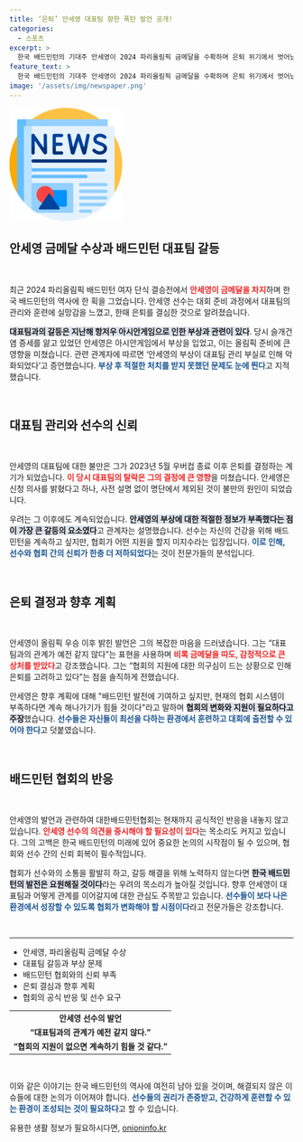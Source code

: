 ```yaml
---
title: ‘은퇴’ 안세영 대표팀 향한 폭탄 발언 공개!
categories:
  - 스포츠
excerpt: >
  한국 배드민턴의 기대주 안세영이 2024 파리올림픽 금메달을 수확하며 은퇴 위기에서 벗어났지만, 대표팀에 대한 실망감을 토로했다. 그는 “부상에 대한 안일함이 컸다”며, 협회의 방침에 의문을 제기하며 복잡한 심경을 드러냈다.
feature_text: >
  한국 배드민턴의 기대주 안세영이 2024 파리올림픽 금메달을 수확하며 은퇴 위기에서 벗어났지만, 대표팀에 대한 실망감을 토로했다. 그는 “부상에 대한 안일함이 컸다”며, 협회의 방침에 의문을 제기하며 복잡한 심경을 드러냈다.
image: '/assets/img/newspaper.png'
---
```


<p><img src="/assets/img/newspaper.png" alt="kimp 속보" /></p>

<h2 data-ke-size="size26">안세영 금메달 수상과 배드민턴 대표팀 갈등</h2>

<p data-ke-size="size16">&nbsp;</p>

<p>최근 2024 파리올림픽 배드민턴 여자 단식 결승전에서 <b><span style="color: #ee2323;">안세영이 금메달을 차지</span></b>하며 한국 배드민턴의 역사에 한 획을 그었습니다. 안세영 선수는 대회 준비 과정에서 대표팀의 관리와 훈련에 실망감을 느꼈고, 한때 은퇴를 결심한 것으로 알려졌습니다. </p>

<p><b><span style="background-color: #21538527;">대표팀과의 갈등은 지난해 항저우 아시안게임으로 인한 부상과 관련이 있다</span></b>. 당시 슬개건염 증세를 앓고 있었던 안세영은 아시안게임에서 부상을 입었고, 이는 올림픽 준비에 큰 영향을 미쳤습니다. 관련 관계자에 따르면 ‘안세영의 부상이 대표팀 관리 부실로 인해 악화되었다’고 증언했습니다. <b><span style="color: #1a5490;">부상 후 적절한 처치를 받지 못했던 문제도 눈에 띈다</span></b>고 지적했습니다.</p>

<p data-ke-size="size16">&nbsp;</p>

<h2 data-ke-size="size26">대표팀 관리와 선수의 신뢰</h2>

<p data-ke-size="size16">&nbsp;</p>

<p>안세영의 대표팀에 대한 불만은 그가 2023년 5월 우버컵 종료 이후 은퇴를 결정하는 계기가 되었습니다. <b><span style="color: #ee2323;">이 당시 대표팀의 탈락은 그의 결정에 큰 영향</span></b>을 미쳤습니다. 안세영은 신청 의사를 밝혔다고 하나, 사전 설명 없이 명단에서 제외된 것이 불만의 원인이 되었습니다. </p>

<p>우려는 그 이후에도 계속되었습니다. <b><span style="background-color: #21538527;">안세영의 부상에 대한 적절한 정보가 부족했다는 점이 가장 큰 갈등의 요소였다</span></b>고 관계자는 설명했습니다. 선수는 자신의 건강을 위해 배드민턴을 계속하고 싶지만, 협회가 어떤 지원을 할지 미지수라는 입장입니다. <b><span style="color: #1a5490;">이로 인해, 선수와 협회 간의 신뢰가 한층 더 저하되었다</span></b>는 것이 전문가들의 분석입니다.</p>

<p data-ke-size="size16">&nbsp;</p>

<h2 data-ke-size="size26">은퇴 결정과 향후 계획</h2>

<p data-ke-size="size16">&nbsp;</p>

<p>안세영이 올림픽 우승 이후 밝힌 발언은 그의 복잡한 마음을 드러냈습니다. 그는 “대표팀과의 관계가 예전 같지 않다”는 표현을 사용하며 <b><span style="color: #ee2323;">비록 금메달을 따도, 감정적으로 큰 상처를 받았다</span></b>고 강조했습니다. 그는 “협회의 지원에 대한 의구심이 드는 상황으로 인해 은퇴를 고려하고 있다”는 점을 솔직하게 전했습니다. </p>

<p>안세영은 향후 계획에 대해 "배드민턴 발전에 기여하고 싶지만, 현재의 협회 시스템이 부족하다면 계속 해나가기가 힘들 것이다"라고 말하며 <b><span style="background-color: #21538527;">협회의 변화와 지원이 필요하다고 주장</span></b>했습니다. <b><span style="color: #1a5490;">선수들은 자신들이 최선을 다하는 환경에서 훈련하고 대회에 출전할 수 있어야 한다</span></b>고 덧붙였습니다.</p>

<p data-ke-size="size16">&nbsp;</p>

<h2 data-ke-size="size26">배드민턴 협회의 반응</h2>

<p data-ke-size="size16">&nbsp;</p>

<p>안세영의 발언과 관련하여 대한배드민턴협회는 현재까지 공식적인 반응을 내놓지 않고 있습니다. <b><span style="color: #ee2323;">안세영 선수의 의견을 중시해야 할 필요성이 있다</span></b>는 목소리도 커지고 있습니다. 그의 고백은 한국 배드민턴의 미래에 있어 중요한 논의의 시작점이 될 수 있으며, 협회와 선수 간의 신뢰 회복이 필수적입니다. </p>

<p>협회가 선수와의 소통을 활발히 하고, 갈등 해결을 위해 노력하지 않는다면 <b><span style="background-color: #21538527;">한국 배드민턴의 발전은 요원해질 것이다</span></b>라는 우려의 목소리가 높아질 것입니다. 향후 안세영이 대표팀과 어떻게 관계를 이어갈지에 대한 관심도 주목받고 있습니다. <b><span style="color: #1a5490;">선수들이 보다 나은 환경에서 성장할 수 있도록 협회가 변화해야 할 시점이다</span></b>라고 전문가들은 강조합니다.</p>

<p data-ke-size="size16">&nbsp;</p>

<hr>

<ul>
    <li>안세영, 파리올림픽 금메달 수상</li>
    <li>대표팀 갈등과 부상 문제</li>
    <li>배드민턴 협회와의 신뢰 부족</li>
    <li>은퇴 결심과 향후 계획</li>
    <li>협회의 공식 반응 및 선수 요구</li>
</ul>

<table style="width: 100%;">
    <tr>
        <td style="text-align: center; height: 17px;"><b>안세영 선수의 발언</b></td>
    </tr>
    <tr>
        <td style="text-align: center; height: 17px;"><b>“대표팀과의 관계가 예전 같지 않다.”</b></td>
    </tr>
    <tr>
        <td style="text-align: center; height: 17px;"><b>“협회의 지원이 없으면 계속하기 힘들 것 같다.”</b></td>
    </tr>
</table> 

<p data-ke-size="size16">&nbsp;</p>

<p>이와 같은 이야기는 한국 배드민턴의 역사에 여전히 남아 있을 것이며, 해결되지 않은 이슈들에 대한 논의가 이어져야 합니다. <b><span style="color: #1a5490;">선수들의 권리가 존중받고, 건강하게 훈련할 수 있는 환경이 조성되는 것이 필요하다</span></b>고 할 수 있습니다.</p>
유용한 생활 정보가 필요하시다면, <a href="https://onioninfo.kr" rel="dofollow">onioninfo.kr</a>



